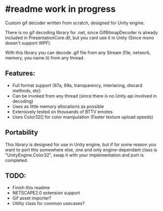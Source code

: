 ﻿# #readme work in progress

Custom gif decoder written from scratch, designed for Unity engine.

There is no gif decoding library for .net, since GifBitmapDecoder is already included in PresentationCore.dll,
but you cant use it in Unity (Since mono doesn't support WPF).

With this library you can decode .gif file from any Stream (file, network, memory, you name it) from any thread.

Features:
- 
- Full format support (87a, 89a, transparency, interlacing, discard methods, etc)
- Can be invoked from any thread (since there is no Unity api involved in decoding)
- Uses as little memory allocations as possible
- Extensively tested on thousands of BTTV emotes
- Uses Color32[] for color manipulation (Faster texture upload speeds)

Portability
-
This library is designed for use in Unity engine, but if for some reason you want to port this somewhere else, 
one and only engine-dependant class is "UnityEngine.Color32", swap it with your implementation and port is completed. 

TODO:
-
- Finish this readme
- NETSCAPE2.0 extension support
- Gif asset importer?
- Utility class for common usecases?
